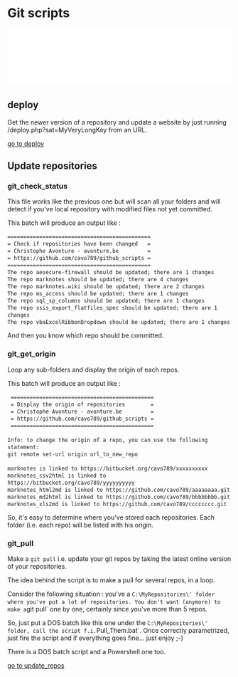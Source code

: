 # Git scripts

![Banner](./banner.svg)

## deploy

Get the newer version of a repository and update a website by just running /deploy.php?sat=MyVeryLongKey from an URL.

[go to deploy](https://github.com/cavo789/git_scripts/tree/master/deploy)

## Update repositories

### git_check_status

This file works like the previous one but will scan all your folders and will detect if you've local repository with modified files not yet committed.

This batch will produce an output like :

```
=============================================
= Check if repositories have been changed   =
= Christophe Avonture - avonture.be         =
= https://github.com/cavo789/github_scripts =
=============================================
The repo aesecure-firewall should be updated; there are 1 changes
The repo marknotes should be updated; there are 4 changes
The repo marknotes.wiki should be updated; there are 2 changes
The repo ms_access should be updated; there are 1 changes
The repo sql_sp_columns should be updated; there are 1 changes
The repo ssis_export_flatfiles_spec should be updated; there are 1 changes
The repo vbaExcelRibbonDropdown should be updated; there are 1 changes
```

And then you know which repo should be committed.

### git_get_origin

Loop any sub-folders and display the origin of each repos.

This batch will produce an output like :

```
 =============================================
 = Display the origin of repositories        =
 = Christophe Avonture - avonture.be         =
 = https://github.com/cavo789/github_scripts =
 =============================================

Info: to change the origin of a repo, you can use the following statement:
git remote set-url origin url_to_new_repo

marknotes is linked to https://bitbucket.org/cavo789/xxxxxxxxxx
marknotes_csv2html is linked to https://bitbucket.org/cavo789/yyyyyyyyyy
marknotes_html2md is linked to https://github.com/cavo789/aaaaaaaa.git
marknotes_md2html is linked to https://github.com/cavo789/bbbbbbbb.git
marknotes_xls2md is linked to https://github.com/cavo789/cccccccc.git
```

So, it's easy to determine where you've stored each repositories. Each folder (i.e. each repo) will be listed with his origin.

### git_pull

Make a `git pull` i.e. update your git repos by taking the latest online version of your repositories.

The idea behind the script is to make a pull for several repos, in a loop.

Consider the following situation : you've a `C:\MyRepositories\' folder where you've put a lot of repositories. You don't want (anymore) to make a`git pull` one by one, certainly since you've more than 5 repos.

So, just put a DOS batch like this one under the `C:\MyRepositories\' folder, call the script f.i.`Pull_Them.bat`. Once correctly parametrized, just fire the script and if everything goes fine... just enjoy ;-)

There is a DOS batch script and a Powershell one too.

[go to update_repos](https://github.com/cavo789/git_scripts/tree/master/update_repos)
